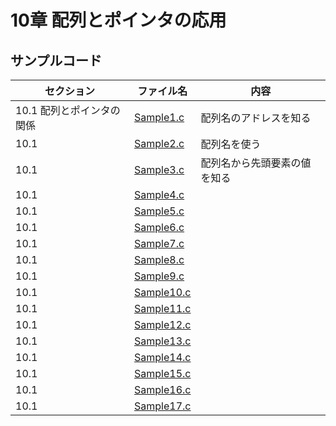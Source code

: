 # 10章 配列とポインタの応用
## サンプルコード
| セクション | ファイル名 | 内容 |
| ---      | ---      | ---       |
| 10.1 配列とポインタの関係 | [Sample1.c](https://github.com/202408pythonciot/C_lang/blob/main/Lesson_10/Sample/Sample1.c) | 配列名のアドレスを知る |
| 10.1 | [Sample2.c](https://github.com/202408pythonciot/C_lang/blob/main/Lesson_10/Sample/Sample2.c) | 配列名を使う |
| 10.1 | [Sample3.c](https://github.com/202408pythonciot/C_lang/blob/main/Lesson_10/Sample/Sample3.c) | 配列名から先頭要素の値を知る |
| 10.1 | [Sample4.c](https://github.com/202408pythonciot/C_lang/blob/main/Lesson_10/Sample/Sample4.c) |  |
| 10.1 | [Sample5.c](https://github.com/202408pythonciot/C_lang/blob/main/Lesson_10/Sample/Sample5.c) |  |
| 10.1 | [Sample6.c](https://github.com/202408pythonciot/C_lang/blob/main/Lesson_10/Sample/Sample6.c) |  |
| 10.1 | [Sample7.c](https://github.com/202408pythonciot/C_lang/blob/main/Lesson_10/Sample/Sample7.c) |  |
| 10.1 | [Sample8.c](https://github.com/202408pythonciot/C_lang/blob/main/Lesson_10/Sample/Sample8.c) |  |
| 10.1 | [Sample9.c](https://github.com/202408pythonciot/C_lang/blob/main/Lesson_10/Sample/Sample9.c) |  |
| 10.1 | [Sample10.c](https://github.com/202408pythonciot/C_lang/blob/main/Lesson_10/Sample/Sample10.c) |  |
| 10.1 | [Sample11.c](https://github.com/202408pythonciot/C_lang/blob/main/Lesson_10/Sample/Sample11.c) |  |
| 10.1 | [Sample12.c](https://github.com/202408pythonciot/C_lang/blob/main/Lesson_10/Sample/Sample12.c) |  |
| 10.1 | [Sample13.c](https://github.com/202408pythonciot/C_lang/blob/main/Lesson_10/Sample/Sample13.c) |  |
| 10.1 | [Sample14.c](https://github.com/202408pythonciot/C_lang/blob/main/Lesson_10/Sample/Sample14.c) |  |
| 10.1 | [Sample15.c](https://github.com/202408pythonciot/C_lang/blob/main/Lesson_10/Sample/Sample15.c) |  |
| 10.1 | [Sample16.c](https://github.com/202408pythonciot/C_lang/blob/main/Lesson_10/Sample/Sample16.c) |  |
| 10.1 | [Sample17.c](https://github.com/202408pythonciot/C_lang/blob/main/Lesson_10/Sample/Sample17.c) |  |

